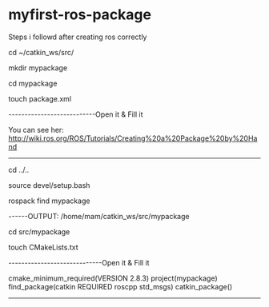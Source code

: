 # myfirst-ros-package

Steps i followd after creating ros correctly


cd ~/catkin_ws/src/

mkdir mypackage

cd mypackage

touch package.xml

---------------------------Open it & Fill it

You can see her: http://wiki.ros.org/ROS/Tutorials/Creating%20a%20Package%20by%20Hand


-------------------------------

cd ../..

source devel/setup.bash

rospack find mypackage

------OUTPUT: /home/mam/catkin_ws/src/mypackage

cd src/mypackage

touch CMakeLists.txt

-----------------------------Open it & Fill it

cmake_minimum_required(VERSION 2.8.3)
project(mypackage)
find_package(catkin REQUIRED roscpp std_msgs)
catkin_package()

------------------------------------





